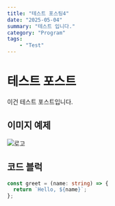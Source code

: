 ```yaml
---
title: "테스트 포스팅4"
date: "2025-05-04"
summary: "테스트 입니다."
category: "Program" 
tags: 
    - "Test"
---
```


# 테스트 포스트

이건 테스트 포스트입니다.

## 이미지 예제

![로고](https://placehold.co/600x200)

## 코드 블럭
```ts
const greet = (name: string) => {
  return `Hello, ${name}`;
};
```